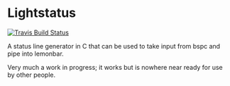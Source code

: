 # Lightstatus

[![Travis Build Status](https://travis-ci.org/AlexandreCarlton/lightstatus.svg?branch=master)](https://travis-ci.org/AlexandreCarlton/lightstatus)

A status line generator in C that can be used to take input from bspc and pipe into lemonbar.

Very much a work in progress; it works but is nowhere near ready for use by other people.
